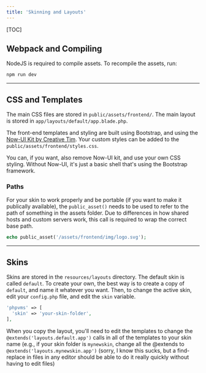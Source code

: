 ```yaml
---
title: 'Skinning and Layouts'
---
```


[TOC]

## Webpack and Compiling

NodeJS is required to compile assets. To recompile the assets, run:

```sh
npm run dev
```

***

## CSS and Templates

The main CSS files are stored in `public/assets/frontend/`. The main layout is stored in `app/layouts/default/app.blade.php`. 

The front-end templates and styling are built using Bootstrap, and using the [Now-UI Kit by Creative Tim](http://demos.creative-tim.com/now-ui-kit/index.html). Your custom styles can be added to the `public/assets/frontend/styles.css`.

You can, if you want, also remove Now-UI kit, and use your own CSS styling. Without Now-UI, it's just a basic shell that's using the Bootstrap framework.

### Paths

For your skin to work properly and be portable (if you want to make it publically available), the `public_asset()` needs to be used to refer to the path of something in the assets folder. Due to differences in how shared hosts and custom servers work, this call is required to wrap the correct base path.

```php
echo public_asset('/assets/frontend/img/logo.svg');
```

***

## Skins

Skins are stored in the `resources/layouts` directory. The default skin is called `default`. To create your own, the best way is to create a copy of `default`, and name it whatever you want. Then, to change the active skin, edit your `config.php` file, and edit the `skin` variable.

```php
'phpvms' => [
  'skin' => 'your-skin-folder',
],  
```

When you copy the layout, you'll need to edit the templates to change the `@extends('layouts.default.app')` calls in all of the templates to your skin name (e.g., if your skin folder is `mynewskin`, change all the @extends to `@extends('layouts.mynewskin.app')` (sorry, I know this sucks, but a find-replace in files in any editor should be able to do it really quickly without having to edit files)